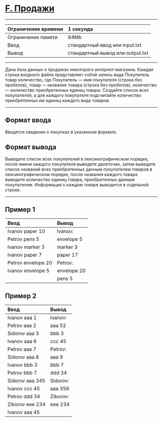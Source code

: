 # [F. Продажи](https://contest.yandex.ru/contest/27665/problems/F/)

---
| Ограничение времени | 1 секунда |
| :--- |:--- |
| Ограничение памяти | 64Mb |
| Ввод | стандартный ввод или input.txt |
| Вывод | стандартный вывод или output.txt |
---
Дана база данных о продажах некоторого интернет-магазина. Каждая строка входного файла представляет собой запись вида Покупатель товар количество, где Покупатель — имя покупателя (строка без пробелов), товар — название товара (строка без пробелов), количество — количество приобретенных единиц товара. Создайте список всех покупателей, а для каждого покупателя подсчитайте количество приобретенных им единиц каждого вида товаров.

---
## Формат ввода
Вводятся сведения о покупках в указанном формате.

## Формат вывода
Выведите список всех покупателей в лексикографическом порядке, после имени каждого покупателя выведите двоеточие, затем выведите список названий всех приобретенных данным покупателем товаров в лексикографическом порядке, после названия каждого товара выведите количество единиц товара, приобретенных данным покупателем. Информация о каждом товаре выводится в отдельной строке.

---
## Пример 1

| Ввод | Вывод |
| :--- | :--- |
| Ivanov paper 10 | Ivanov: |
| Petrov pens 5 | envelope 5 |
| Ivanov marker 3 | marker 3 |
| Ivanov paper 7 | paper 17 |
| Petrov envelope 20 | Petrov: |
| Ivanov envelope 5 | envelope 20 |
|  | pens 5 |

## Пример 2

| Ввод | Вывод |
| :--- | :--- |
| Ivanov aaa 1 | Ivanov: |
| Petrov aaa 2 | aaa 52 |
| Sidorov aaa 3 | bbb 3 |
| Ivanov aaa 6 | ccc 45 |
| Petrov aaa 7 | Petrov: |
| Sidorov aaa 8 | aaa 9 |
| Ivanov bbb 3 | bbb 7 |
| Petrov bbb 7 | ddd 34 |
| Sidorov aaa 345 | Sidorov: |
| Ivanov ccc 45 | aaa 356 |
| Petrov ddd 34 | Ziborov: |
| Ziborov eee 234 | eee 234 |
| Ivanov aaa 45 |  |
